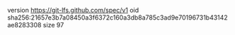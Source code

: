 version https://git-lfs.github.com/spec/v1
oid sha256:21657e3b7a08450a3f6372c160a3db8a785c3ad9e70196731b43142ae8283308
size 97
